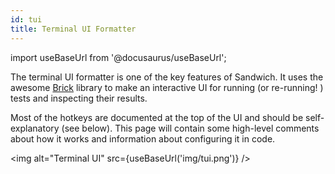 ```yaml
---
id: tui
title: Terminal UI Formatter
---
```


import useBaseUrl from '@docusaurus/useBaseUrl';

The terminal UI formatter is one of the key features of Sandwich. It uses the awesome [Brick](https://hackage.haskell.org/package/brick) library to make an interactive UI for running (or re-running! ) tests and inspecting their results.

Most of the hotkeys are documented at the top of the UI and should be self-explanatory (see below). This page will contain some high-level comments about how it works and information about configuring it in code.

<img alt="Terminal UI" src={useBaseUrl('img/tui.png')} />

